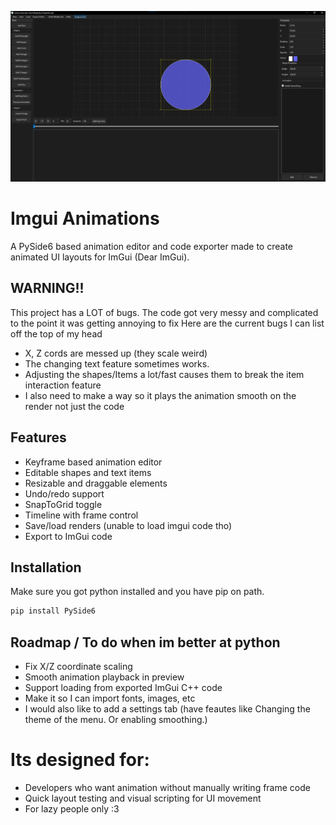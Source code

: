 ![ImGui Animator Preview](UI.png)
# Imgui Animations

A PySide6 based animation editor and code exporter made to create animated UI layouts for ImGui (Dear ImGui).

## WARNING!!
This project has a LOT of bugs.
The code got very messy and complicated to the point it was getting annoying to fix
Here are the current bugs I can list off the top of my head
- X, Z cords are messed up (they scale weird)
- The changing text feature sometimes works.
- Adjusting the shapes/Items a lot/fast causes them to break the item interaction feature
- I also need to make a way so it plays the animation smooth on the render not just the code


## Features

- Keyframe based animation editor
- Editable shapes and text items
- Resizable and draggable elements
- Undo/redo support
- SnapToGrid toggle
- Timeline with frame control
- Save/load renders (unable to load imgui code tho)
- Export to ImGui code

## Installation

Make sure you got python installed and you have pip on path.

```bash
pip install PySide6
```
## Roadmap / To do when im better at python

- Fix X/Z coordinate scaling
- Smooth animation playback in preview
- Support loading from exported ImGui C++ code
- Make it so I can import fonts, images, etc
- I would also like to add a settings tab (have feautes like Changing the theme of the menu. Or enabling smoothing.)

# Its designed for:
- Developers who want animation without manually writing frame code
- Quick layout testing and visual scripting for UI movement
- For lazy people only :3
